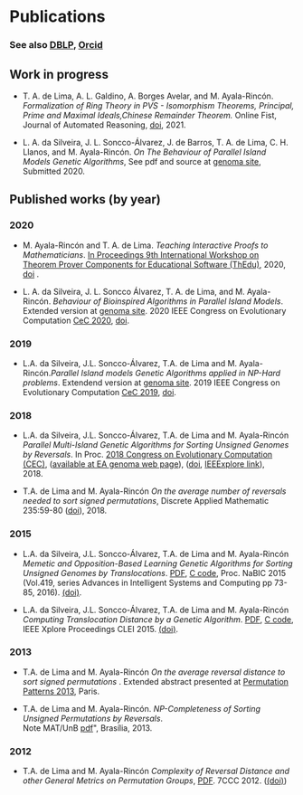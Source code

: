 # Publications

### See also [DBLP](https://dblp.org/pid/173/9154.html), [Orcid](https://orcid.org/0000-0002-0852-9086)


## Work in progress


* T. A. de Lima, A. L. Galdino, A. Borges Avelar, and
			M. Ayala-Rincón. *Formalization of
			Ring Theory in PVS - Isomorphism Theorems,
			Principal, Prime and Maximal Ideals,Chinese
			Remainder Theorem.*  Online Fist, Journal of Automated Reasoning,  [doi](https://doi.org/10.1007/s10817-021-09593-0),  2021.  
  

  
*  L. A.  da Silveira, J. L. Soncco-Álvarez,  J. de Barros,
                        T. A. de Lima, C. H.   Llanos,
                        and M. Ayala-Rincón. *On The Behaviour of Parallel
                        Island Models Genetic Algorithms*, See
                        pdf and source at [genoma site](http://genoma.cic.unb.br), Submitted 2020. 
			

## Published works (by year)

### 2020

* M. Ayala-Rincón and T. A. de Lima. *Teaching Interactive Proofs to
			Mathematicians*. [In
			Proceedings 9th International Workshop
			on Theorem Prover Components for Educational
  			Software (ThEdu)](https://www.uc.pt/en/congressos/thedu/thedu20/), 2020, 
		      [doi](https://dx.doi.org/10.4204/EPTCS.328.1) .
			
* L. A.  da Silveira, J. L. Soncco Álvarez, T. A. de Lima,
and M. Ayala-Rincón. *Behaviour of Bioinspired Algorithms
  in Parallel Island Models*. Extended version at [genoma site](http://genoma.cic.unb.br). 2020 IEEE
  Congress on Evolutionary Computation [CeC 2020](https://wcci2020.org), [doi](http://dx.doi.org/10.1109/CEC48606.2020.9185732).
  
### 2019
  
* L.A. da Silveira, J.L. Soncco-Álvarez, T.A. de Lima and
  M. Ayala-Rincón.*Parallel Island models Genetic
 Algorithms applied in NP-Hard problems*. Extendend version at [genoma site](http://genoma.cic.unb.br). 
 2019 IEEE Congress on Evolutionary Computation [CeC 2019](http://cec2019.org), [doi](http://dx.doi.org/10.1109/CEC.2019.8790257).
  
### 2018

* L.A. da Silveira, J.L. Soncco-&Aacute;lvarez, T.A. de Lima and
  M. Ayala-Rinc&oacute;n <cite>Parallel Multi-Island Genetic
  Algorithms for Sorting Unsigned Genomes by
  Reversals</cite>. In Proc. <a
  href="http://www.ecomp.poli.br/~wcci2018">2018 Congress on
  Evolutionary Computation (CEC)</a>, (<a
  href="http://genoma.cic.unb.br">available at EA genoma web
  page</a>), (<a
  href="https://doi.org/10.1109/CEC.2018.8477968">doi</a>,
  <a href="https://ieeexplore.ieee.org/document/8477968">IEEExplore link</a>),  
  2018.

* T.A. de Lima and  M. Ayala-Rinc&oacute;n <cite>On the average number of reversals needed to sort signed permutations</cite>, Discrete Applied Mathematic 235:59-80  (<a href="https://doi.org/10.1016/j.dam.2017.09.014">doi</a>), 2018. 


### 2015

* L.A. da Silveira, J.L. Soncco-&Aacute;lvarez, T.A. de Lima and  M. Ayala-Rinc&oacute;n <cite>Memetic and Opposition-Based Learning Genetic Algorithms for Sorting Unsigned Genomes by Translocations</cite>.
   <a href="memetic_oblGA20150716.pdf">PDF</a>, <a href="mem_obl_GAutd.tgz">C code</a>, Proc. NaBIC 2015 (Vol.419, series Advances in Intelligent Systems and Computing pp 73-85, 2016). <a href="http://dx.doi.org/10.1007/978-3-319-27400-3_7">(doi)</a>.  
   
* L.A. da Silveira, J.L. Soncco-&Aacute;lvarez, T.A. de Lima and  M. Ayala-Rinc&oacute;n <cite>Computing Translocation Distance by a Genetic Algorithm</cite>.
  <a href="GAforUnsTransDisti20150517.pdf">PDF</a>, <a href="GAutd.tgz">C code</a>, IEEE Xplore Proceedings CLEI 2015. <a href="http://dx.doi.org/10.1109/CLEI.2015.7359994">(doi)</a>.    
  
### 2013
  
 * T.A. de Lima and  M. Ayala-Rinc&oacute;n <cite>On the average reversal distance to sort signed permutations </cite>. 
Extended abstract presented at  <a href="http://www.lix.polytechnique.fr/pp2013/index.php?page=program">Permutation Patterns 2013</a>, Paris. 

  
 * T.A. de Lima and  M. Ayala-Rincón. *NP-Completeness of Sorting Unsigned Permutations by Reversals*.   
   Note MAT/UnB [pdf](http://ayala.mat.unb.br/reversals_np.pdf)", Brasília, 2013.

### 2012

* T.A. de Lima and  M. Ayala-Rinc&oacute;n <cite>Complexity of Reversal Distance and other General Metrics on Permutation Groups</cite>, <A HREF="shortw4v2.pdf">PDF</A>. 
7CCC 2012. (<a href="http://dx.doi.org/10.1109/ColombianCC.2012.6398020 ">(doi)</a>)  
  

